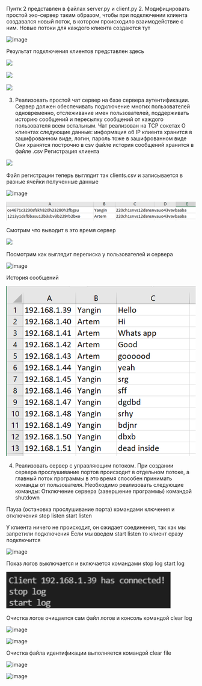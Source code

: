 Пунтк 2 представлен в файлах server.py и client.py
2. Модифицировать простой эхо-сервер таким образом, чтобы при подключении клиента создавался новый поток, в котором происходило взаимодействие с ним.
Новые потоки для каждого клиента создаются тут

![image](https://user-images.githubusercontent.com/58771506/135753826-5f9ade63-ed2e-45c6-9194-2c50f09219ff.png)

Результат подключения клиентов представлен здесь

![](../../Практикум/Screenshot_1.png)

![](../../Практикум/Screenshot_2.png)

![](../../Практикум/Screenshot_3.png)

3. Реализовать простой чат сервер на базе сервера аутентификации. Сервер должен обеспечивать подключение многих пользователей одновременно, отслеживание имен пользователей, поддерживать историю сообщений и пересылку сообщений от каждого пользователя всем остальным.
Чат реализован на TCP сокетах
О клиентах следующие данные: информация об IP клиента хранится в зашифрованном виде, логин, пароль тоже в зашифрованном виде
Они хранятся построчно в csv файле
история сообщений хранится в файле .csv
Регистрация клиента

![](../../РЕДАКТ/Screenshot_2.png)

Файл регистрации теперь выглядит так clients.csv и записывается в разные ячейки полученные данные

![image](https://user-images.githubusercontent.com/58771506/135754122-d96c96f7-4632-4d3e-9706-3e34b4f37505.png)

![img.png](img.png)

Смотрим что выводит в это время сервер

![](../../РЕДАКТ/Screenshot_3.png)

Посмотрим как выглядит переписка у пользователей и сервера

![image](https://user-images.githubusercontent.com/58771506/135754287-2efb14be-00ae-4f93-b105-70e3e20029df.png)

История сообщений

![img_1.png](img_1.png)

4. Реализовать сервер с управляющим потоком. При создании сервера прослушивание портов происходит в отдельном потоке, а главный поток программы в это время способен принимать команды от пользователя. Необходимо реализовать следующие команды:
Отключение сервера (завершение программы) командой shutdown

Пауза (остановка прослушивание порта) командами ключения и отключения stop listen start listen

У клиента ничего не происходит, он ожидает соединения, так как мы запретили подключения
Если мы введем start listen то клиент сразу подключится

![image](https://user-images.githubusercontent.com/58771506/135754425-f3507791-564c-4c72-a983-f78b5b821cd0.png)


Показ логов выключается и включается командами stop log start log

![img_2.png](img_2.png)

Очистка логов очищается сам файл логов и консоль командой clear log

![image](https://user-images.githubusercontent.com/58771506/135754484-d66fb4c9-94c3-4f73-a75d-b61a1fd6c30b.png)

![image](https://user-images.githubusercontent.com/58771506/135754491-3e6e96b8-ad2b-4d57-8541-152b5bea44da.png)

Очистка файла идентификации выполняется командой clear file

![image](https://user-images.githubusercontent.com/58771506/135754513-9865535a-b75b-4834-8ff7-fe9d97d45905.png)

![image](https://user-images.githubusercontent.com/58771506/135754522-a8a5f8f4-9953-464d-8365-a3525444c4fb.png)



